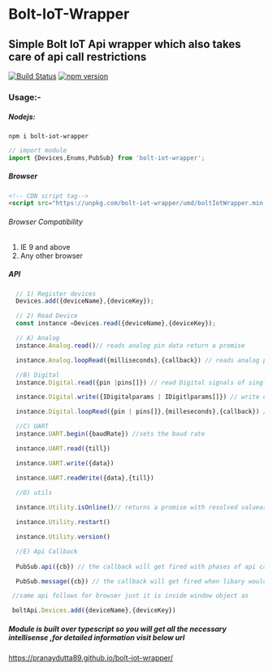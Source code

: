 # Bolt-IoT-Wrapper
## Simple Bolt IoT Api wrapper which also takes care of api call restrictions

[![Build Status](https://travis-ci.org/pranaydutta89/bolt-iot-wrapper.svg?branch=master)](https://travis-ci.org/pranaydutta89/bolt-iot-wrapper)
[![npm version](https://badge.fury.io/js/bolt-iot-wrapper.svg)](https://badge.fury.io/js/bolt-iot-wrapper)

### Usage:-

##### Nodejs:

 ```
 npm i bolt-iot-wrapper
 ```

 ```javascript
 // import module
 import {Devices,Enums,PubSub} from 'bolt-iot-wrapper';

 ```

##### Browser

```html
<!-- CDN script tag-->
<script src="https://unpkg.com/bolt-iot-wrapper/umd/boltIotWrapper.min.js"></script>
```
###### Browser Compatibility
1) IE 9 and above
2) Any other browser

##### API

```javascript
  // 1) Register devices
  Devices.add({deviceName},{deviceKey});

  // 2) Read Device
  const instance =Devices.read({deviceName},{deviceKey});

  // A) Analog
  instance.Analog.read()// reads analog pin data return a promise

  instance.Analog.loopRead({milliseconds},{callback}) // reads analog pin continously in paritcular interval

  //B) Digital
  instance.Digital.read({pin |pins[]}) // read Digital signals of single of multiple pins returns a promise

  instance.Digital.write({IDigitalparams | IDigitlparams[]}) // write digital singals 

  instance.Digital.loopRead({pin | pins[]},{milleseconds},{callback}) // read digital singals in particular interval

  //C) UART
  instance.UART.begin({baudRate}) //sets the baud rate

  instance.UART.read({till})

  instance.UART.write({data})

  instance.UART.readWrite({data},{till})
  
  //D) utils

  instance.Utility.isOnline()// returns a promise with resolved valueas true/false

  instance.Utility.restart()

  instance.Utility.version()

  //E) Api Callback 
  
  PubSub.api({cb}) // the callback will get fired with phases of api calls

  PubSub.message({cb}) // the callback will get fired when libary would send some message to client

```

```javascript
 //same api follows for browser just it is inside window object as 

 boltApi.Devices.add({deviceName},{deviceKey})
```
##### Module is built over typescript so you will get all the necessary intellisense ,for detailed information visit below url


https://pranaydutta89.github.io/bolt-iot-wrapper/
